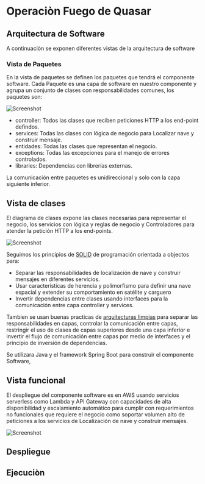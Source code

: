 # Operaciòn Fuego de Quasar

## Arquitectura de Software

A continuaciòn se exponen diferentes vistas de la arquitectura de software

### Vista de Paquetes

En la vista de paquetes se definen los paquetes que tendrá el componente software. Cada Paquete es una capa de software en nuestro componente y agrupa un conjunto de clases con responsabilidades comunes, los paquetes son:

![Screenshot](https://github.com/JoseLuisSR/quasar/blob/master/doc/img/architecture-PackageView.png?raw=true)

* controller: Todos las clases que reciben peticiones HTTP a los end-point defindos.
* services: Todas las clases con lógica de negocio para Localizar nave y construir mensaje.
* entidades: Todas las clases que representan el negocio.
* exceptions: Todas las excepciones para el manejo de errores controlados.
* libraries: Dependencias con librerías externas.

La comunicación entre paquetes es unidireccional y solo con la capa siguiente inferior.

## Vista de clases

El diagrama de clases expone las clases necesarias para representar el negocio, los servicios con lógica y reglas de negocio y Controladores para atender la petición HTTP a los end-points.

![Screenshot](https://github.com/JoseLuisSR/quasar/blob/master/doc/img/architecture-ClassView.png?raw=true)

Seguimos los principios de [SOLID](https://en.wikipedia.org/wiki/SOLID) de programación orientada a objectos para: 

* Separar las responsabilidades de localización de nave y construir mensajes en diferentes servicios. 
* Usar características de herencia y polimorfismo para definir una nave espacial y extender su comportamiento en satélite y carguero 
* Invertir dependencias entre clases usando interfaces para la comunicación entre capa controller y services.

Tambien se usan buenas practicas de [arquitecturas limpias](https://blog.cleancoder.com/uncle-bob/2012/08/13/the-clean-architecture.html) para separar las responsabilidades en capas, controlar
la comunicación entre capas, restringir el uso de clases de capas superiores desde una capa inferior e invertir el 
flujo de comunicación entre capas por medio de interfaces y el principio de inversión de dependencias.

Se utilizara Java y el framework Spring Boot para construir el componente Software,

## Vista funcional

El despliegue del componente software es en AWS usando servicios serverless como Lambda y API Gateway con capacidades de alta disponibilidad y escalamiento automático para cumplir con requerimientos no funcionales que requiere el negocio como soportar volumen alto de peticiones a los servicios de Localización de nave y construir mensajes.

![Screenshot](https://github.com/JoseLuisSR/quasar/blob/master/doc/img/architecture-FunctionView.png?raw=true)

## Despliegue

## Ejecuciòn 




 